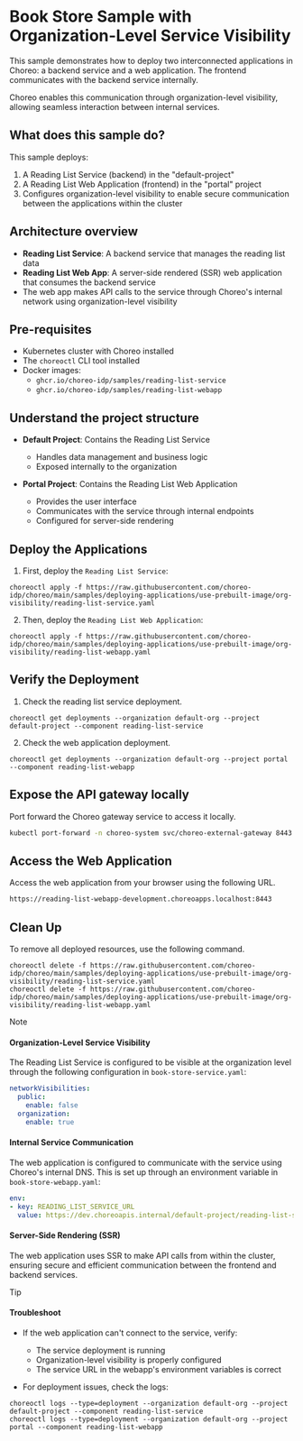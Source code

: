 # Book Store Sample with Organization-Level Service Visibility

This sample demonstrates how to deploy two interconnected applications in Choreo: a backend service and a web application. The frontend communicates with the backend service internally.

Choreo enables this communication through organization-level visibility, allowing seamless interaction between internal services.

## What does this sample do?

This sample deploys:

1. A Reading List Service (backend) in the "default-project"
2. A Reading List Web Application (frontend) in the "portal" project
3. Configures organization-level visibility to enable secure communication between the applications within the cluster

## Architecture overview

- **Reading List Service**: A backend service that manages the reading list data
- **Reading List Web App**: A server-side rendered (SSR) web application that consumes the backend service
- The web app makes API calls to the service through Choreo's internal network using organization-level visibility

## Pre-requisites

- Kubernetes cluster with Choreo installed
- The `choreoctl` CLI tool installed
- Docker images:
  - `ghcr.io/choreo-idp/samples/reading-list-service`
  - `ghcr.io/choreo-idp/samples/reading-list-webapp`

## Understand the project structure

- **Default Project**: Contains the Reading List Service
  - Handles data management and business logic
  - Exposed internally to the organization

- **Portal Project**: Contains the Reading List Web Application
  - Provides the user interface
  - Communicates with the service through internal endpoints
  - Configured for server-side rendering

## Deploy the Applications

1. First, deploy the `Reading List Service`:

```shell
choreoctl apply -f https://raw.githubusercontent.com/choreo-idp/choreo/main/samples/deploying-applications/use-prebuilt-image/org-visibility/reading-list-service.yaml
```

2. Then, deploy the `Reading List Web Application`:

```shell
choreoctl apply -f https://raw.githubusercontent.com/choreo-idp/choreo/main/samples/deploying-applications/use-prebuilt-image/org-visibility/reading-list-webapp.yaml
```

## Verify the Deployment

1. Check the reading list service deployment.

```shell
choreoctl get deployments --organization default-org --project default-project --component reading-list-service
```
2. Check the web application deployment.

```shell
choreoctl get deployments --organization default-org --project portal --component reading-list-webapp
```

## Expose the API gateway locally

Port forward the Choreo gateway service to access it locally.

```bash
kubectl port-forward -n choreo-system svc/choreo-external-gateway 8443:443
```

## Access the Web Application

Access the web application from your browser using the following URL.

```bash
https://reading-list-webapp-development.choreoapps.localhost:8443
```

## Clean Up

To remove all deployed resources, use the following command.

```shell
choreoctl delete -f https://raw.githubusercontent.com/choreo-idp/choreo/main/samples/deploying-applications/use-prebuilt-image/org-visibility/reading-list-service.yaml
choreoctl delete -f https://raw.githubusercontent.com/choreo-idp/choreo/main/samples/deploying-applications/use-prebuilt-image/org-visibility/reading-list-webapp.yaml
```

> [!NOTE]
> #### Organization-Level Service Visibility
> 
> The Reading List Service is configured to be visible at the organization level through the following configuration in `book-store-service.yaml`:
> 
> ```yaml
> networkVisibilities:
>   public:
>     enable: false
>   organization:
>     enable: true
> ```
>
> #### Internal Service Communication
>
> The web application is configured to communicate with the service using Choreo's internal DNS. This is set up through an environment variable in `book-store-webapp.yaml`:
>
> ```yaml
> env:
> - key: READING_LIST_SERVICE_URL
>   value: https://dev.choreoapis.internal/default-project/reading-list-service/api/v1/reading-list
> ```
>
> #### Server-Side Rendering (SSR)
>
> The web application uses SSR to make API calls from within the cluster, ensuring secure and efficient communication between the frontend and backend services.

> [!TIP]
> #### Troubleshoot
>
> - If the web application can't connect to the service, verify:
>   - The service deployment is running
>   - Organization-level visibility is properly configured
>   - The service URL in the webapp's environment variables is correct
> 
> - For deployment issues, check the logs:
> 
> ```shell
> choreoctl logs --type=deployment --organization default-org --project default-project --component reading-list-service
> choreoctl logs --type=deployment --organization default-org --project portal --component reading-list-webapp
> ```

